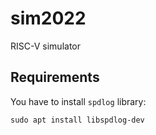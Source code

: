 # sim2022
RISC-V simulator

## Requirements

You have to install `spdlog` library:
```
sudo apt install libspdlog-dev
```
